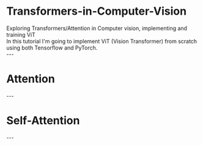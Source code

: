 <h1>Transformers-in-Computer-Vision</h1>
Exploring Transformers/Attention in Computer vision, implementing and training ViT <br>
In this tutorial I'm going to implement ViT (Vision Transformer) from scratch using both Tensorflow and PyTorch.<br>
---
<h1> Attention</h1>
---
<h1> Self-Attention</h1>
---
